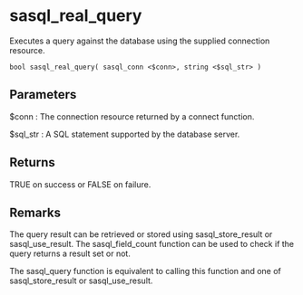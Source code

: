 <!-- loio3bdfe4616c5f1014bdbab7480c3b9dab -->

# sasql\_real\_query

Executes a query against the database using the supplied connection resource.



```
bool sasql_real_query( sasql_conn <$conn>, string <$sql_str> )
```



## Parameters

$conn
:   The connection resource returned by a connect function.

$sql\_str
:   A SQL statement supported by the database server.



## Returns

TRUE on success or FALSE on failure.



## Remarks

The query result can be retrieved or stored using sasql\_store\_result or sasql\_use\_result. The sasql\_field\_count function can be used to check if the query returns a result set or not.

The sasql\_query function is equivalent to calling this function and one of sasql\_store\_result or sasql\_use\_result.

